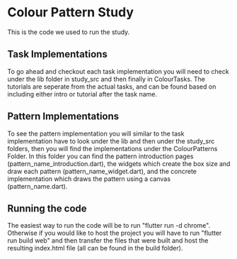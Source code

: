# Colour Pattern Study

This is the code we used to run the study. 

## Task Implementations

To go ahead and checkout each task implementation you will need to check under the lib folder in study_src and then finally in ColourTasks. The tutorials are seperate from the actual tasks, and can be found based on including either intro or tutorial after the task name. 

## Pattern Implementations

To see the pattern implementation you will similar to the task implementation have to look under the lib and then under the study_src folders, then you will find the implementations under the ColourPatterns Folder. In this folder you can find the pattern introduction pages (pattern_name_introduction.dart), the widgets which create the box size and draw each pattern (pattern_name_widget.dart), and the concrete implementation which draws the pattern using a canvas (pattern_name.dart).

## Running the code

The easiest way to run the code will be to run "flutter run -d chrome". Otherwise if you would like to host the project you will have to run "flutter run build web" and then transfer the files that were built and host the resulting index.html file (all can be found in the build folder). 

